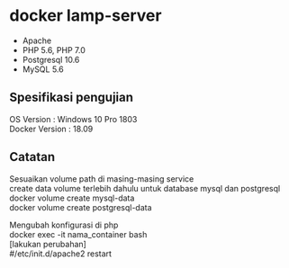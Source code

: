 # docker lamp-server
- Apache  
- PHP 5.6, PHP 7.0  
- Postgresql 10.6  
- MySQL 5.6  

## Spesifikasi pengujian
OS Version : Windows 10 Pro 1803  
Docker Version : 18.09

## Catatan
Sesuaikan volume path di masing-masing service  
create data volume terlebih dahulu untuk database mysql dan postgresql
docker volume create mysql-data  
docker volume create postgresql-data  
  
Mengubah konfigurasi di php  
docker exec -it nama_container bash  
[lakukan perubahan]  
#/etc/init.d/apache2 restart  
